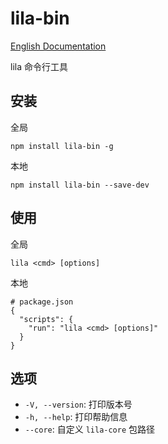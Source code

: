 # lila-bin

[English Documentation](./README.en.md)

lila 命令行工具

## 安装

全局

```
npm install lila-bin -g
```

本地

```
npm install lila-bin --save-dev
```

## 使用

全局

```
lila <cmd> [options]
```

本地

```
# package.json
{
  "scripts": {
    "run": "lila <cmd> [options]"
  }
}
```

## 选项

- `-V, --version`: 打印版本号
- `-h, --help`: 打印帮助信息
- `--core`: 自定义 `lila-core` 包路径
